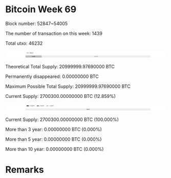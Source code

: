 # Bitcoin Week 69

Block number: 52847~54005

The number of transaction on this week: 1439

Total utxo: 46232

![](../images/mined_week69.png)

Theoretical Total Supply: 20999999.97690000 BTC

Permanently disappeared: 0.00000000 BTC

Maximum Possible Total Supply: 20999999.97690000 BTC

Current Supply: 2700300.00000000 BTC (12.859%)

![](../images/year_week69.png)


Current Supply: 2700300.00000000 BTC (100.000%)

More than 3 year: 0.00000000 BTC (0.000%)

More than 5 year: 0.00000000 BTC (0.000%)

More than 10 year: 0.00000000 BTC (0.000%)

# Remarks

